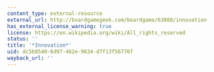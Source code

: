 ```yaml
---
content_type: external-resource
external_url: http://boardgamegeek.com/boardgame/63888/innovation
has_external_license_warning: true
license: https://en.wikipedia.org/wiki/All_rights_reserved
status: ''
title: '*Innovation*'
uid: dc5b0540-6d97-462e-9634-d7f13f56776f
wayback_url: ''
---
```

